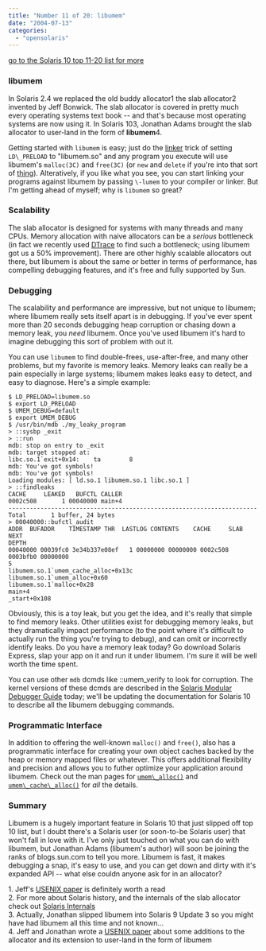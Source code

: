 ```yaml
---
title: "Number 11 of 20: libumem"
date: "2004-07-13"
categories: 
  - "opensolaris"
---
```


[go to the Solaris 10 top 11-20 list for more](http://dtrace.org/blogs/ahl/the_solaris_10_top_11)

### libumem

In Solaris 2.4 we replaced the old buddy allocator1 the slab allocator2 invented by Jeff Bonwick. The slab allocator is covered in pretty much every operating systems text book -- and that's because most operating systems are now using it. In Solaris 103, Jonathan Adams brought the slab allocator to user-land in the form of **libumem**4.

Getting started with `libumem` is easy; just do the [linker](http://blogs.sun.com/rie) trick of setting `LD\_PRELOAD` to "libumem.so" and any program you execute will use libumem's `malloc(3C)` and `free(3C)` (or `new` and `delete` if you're into that sort of [thing](http://nothings.org/computer/cpp.html)). Alteratively, if you like what you see, you can start linking your programs against libumem by passing `\-lumem` to your compiler or linker. But I'm getting ahead of myself; why is `libumem` so great?

### Scalability

The slab allocator is designed for systems with many threads and many CPUs. Memory allocation with naive allocators can be a _serious_ bottleneck (in fact we recently used [DTrace](http://www.sun.com/bigadmin/content/dtrace/) to find such a bottleneck; using libumem got us a 50% improvement). There are other highly scalable allocators out there, but libumem is about the same or better in terms of performance, has compelling debugging features, and it's free and fully supported by Sun.

### Debugging

The scalability and performance are impressive, but not unique to libumem; where libumem really sets itself apart is in debugging. If you've ever spent more than 20 seconds debugging heap corruption or chasing down a memory leak, you _need_ libumem. Once you've used libumem it's hard to imagine debugging this sort of problem with out it.

You can use `libumem` to find double-frees, use-after-free, and many other problems, but my favorite is memory leaks. Memory leaks can really be a pain especially in large systems; libumem makes leaks easy to detect, and easy to diagnose. Here's a simple example:

```
$ LD_PRELOAD=libumem.so
$ export LD_PRELOAD
$ UMEM_DEBUG=default
$ export UMEM_DEBUG
$ /usr/bin/mdb ./my_leaky_program
> ::sysbp _exit
> ::run
mdb: stop on entry to _exit
mdb: target stopped at:
libc.so.1`exit+0x14:    ta        8
mdb: You've got symbols!
mdb: You've got symbols!
Loading modules: [ ld.so.1 libumem.so.1 libc.so.1 ]
> ::findleaks
CACHE     LEAKED   BUFCTL CALLER
0002c508       1 00040000 main+4
----------------------------------------------------------------------
Total       1 buffer, 24 bytes
> 00040000::bufctl_audit
ADDR  BUFADDR    TIMESTAMP THR  LASTLOG CONTENTS    CACHE     SLAB     NEXT
DEPTH
00040000 00039fc0 3e34b337e08ef   1 00000000 00000000 0002c508 0003bfb0 00000000
5
libumem.so.1`umem_cache_alloc+0x13c
libumem.so.1`umem_alloc+0x60
libumem.so.1`malloc+0x28
main+4
_start+0x108

```

Obviously, this is a toy leak, but you get the idea, and it's really that simple to find memory leaks. Other utilities exist for debugging memory leaks, but they dramatically impact performance (to the point where it's difficult to actually run the thing you're trying to debug), and can omit or incorrectly identify leaks. Do you have a memory leak today? Go download Solaris Express, slap your app on it and run it under libumem. I'm sure it will be well worth the time spent.

You can use other `mdb` dcmds like ::umem\_verify to look for corruption. The kernel versions of these dcmds are described in the [Solaris Modular Debugger Guide](http://docs.sun.com/db/doc/806-6545) today; we'll be updating the documentation for Solaris 10 to describe all the libumem debugging commands.

### Programmatic Interface

In addition to offering the well-known `malloc()` and `free()`, also has a programmatic interface for creating your own object caches backed by the heap or memory mapped files or whatever. This offers additional flexibility and precision and allows you to futher optimize your application around libumem. Check out the man pages for [`umem\_alloc()`](http://docs.sun.com/db/doc/817-0692/6mgfnkutq?a=view) and [`umem\_cache\_alloc()`](http://docs.sun.com/db/doc/817-0692/6mgfnkutr?a=view) for _all_ the details.

### Summary

Libumem is a hugely important feature in Solaris 10 that just slipped off top 10 list, but I doubt there's a Solaris user (or soon-to-be Solaris user) that won't fall in love with it. I've only just touched on what you can do with libumem, but Jonathan Adams (libumem's author) will soon be joining the ranks of blogs.sun.com to tell you more. Libumem is fast, it makes debugging a snap, it's easy to use, and you can get down and dirty with it's expanded API -- what else couldn anyone ask for in an allocator?

1\. Jeff's [USENIX paper](http://www.usenix.org/publications/library/proceedings/bos94/bonwick.html) is definitely worth a read  
2\. For more about Solaris history, and the internals of the slab allocator check out [Solaris Internals](http://www.solarisinternals.com)  
3\. Actually, Jonathan slipped libumem into Solaris 9 Update 3 so you might have had libumem all this time and not known...  
4\. Jeff and Jonathan wrote a [USENIX paper](http://www.usenix.org/event/usenix01/bonwick.html) about some additions to the allocator and its extension to user-land in the form of libumem
